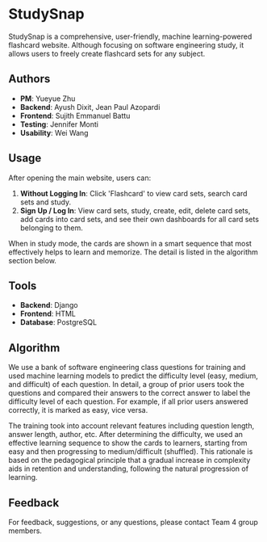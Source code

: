 # StudySnap

StudySnap is a comprehensive, user-friendly, machine learning-powered flashcard website. Although focusing on software engineering study, it allows users to freely create flashcard sets for any subject.

## Authors

- **PM**: Yueyue Zhu
- **Backend**: Ayush Dixit, Jean Paul Azopardi
- **Frontend**: Sujith Emmanuel Battu
- **Testing**: Jennifer Monti
- **Usability**: Wei Wang


## Usage

After opening the main website, users can:
1. **Without Logging In**: Click 'Flashcard' to view card sets, search card sets and study.
2. **Sign Up / Log In**: View card sets, study, create, edit, delete card sets, add cards into card sets, and see their own dashboards for all card sets belonging to them.

When in study mode, the cards are shown in a smart sequence that most effectively helps to learn and memorize. The detail is listed in the algorithm section below.

## Tools

- **Backend**: Django
- **Frontend**: HTML
- **Database**: PostgreSQL

## Algorithm

We use a bank of software engineering class questions for training and used machine learning models to predict the difficulty level (easy, medium, and difficult) of each question. In detail, a group of prior users took the questions and compared their answers to the correct answer to label the difficulty level of each question. For example, if all prior users answered correctly, it is marked as easy, vice versa.

The training took into account relevant features including question length, answer length, author, etc. After determining the difficulty, we used an effective learning sequence to show the cards to learners, starting from easy and then progressing to medium/difficult (shuffled). This rationale is based on the pedagogical principle that a gradual increase in complexity aids in retention and understanding, following the natural progression of learning.

## Feedback

For feedback, suggestions, or any questions, please contact Team 4 group members.

